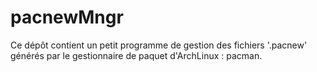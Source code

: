 # pacnewMngr
Ce dépôt contient un petit programme de gestion des fichiers '.pacnew' générés par le gestionnaire de paquet d'ArchLinux : pacman.
